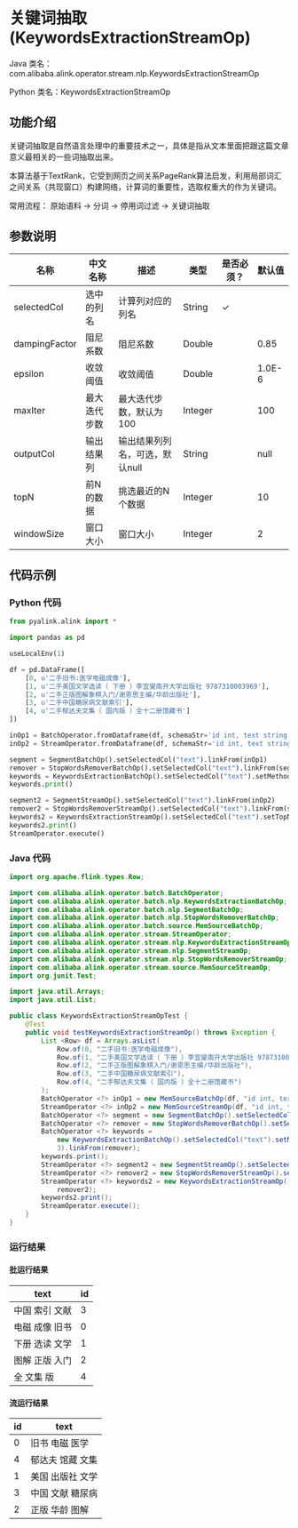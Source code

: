 # 关键词抽取 (KeywordsExtractionStreamOp)
Java 类名：com.alibaba.alink.operator.stream.nlp.KeywordsExtractionStreamOp

Python 类名：KeywordsExtractionStreamOp


## 功能介绍

关键词抽取是自然语言处理中的重要技术之一，具体是指从文本里面把跟这篇文章意义最相关的一些词抽取出来。

本算法基于TextRank，它受到网页之间关系PageRank算法启发，利用局部词汇之间关系（共现窗口）构建网络，计算词的重要性，选取权重大的作为关键词。

常用流程： 原始语料 → 分词 → 停用词过滤 → 关键词抽取


## 参数说明

| 名称 | 中文名称 | 描述 | 类型 | 是否必须？ | 默认值 |
| --- | --- | --- | --- | --- | --- |
| selectedCol | 选中的列名 | 计算列对应的列名 | String | ✓ |  |
| dampingFactor | 阻尼系数 | 阻尼系数 | Double |  | 0.85 |
| epsilon | 收敛阈值 | 收敛阈值 | Double |  | 1.0E-6 |
| maxIter | 最大迭代步数 | 最大迭代步数，默认为 100 | Integer |  | 100 |
| outputCol | 输出结果列 | 输出结果列列名，可选，默认null | String |  | null |
| topN | 前N的数据 | 挑选最近的N个数据 | Integer |  | 10 |
| windowSize | 窗口大小 | 窗口大小 | Integer |  | 2 |




## 代码示例
### Python 代码
```python
from pyalink.alink import *

import pandas as pd

useLocalEnv(1)

df = pd.DataFrame([
    [0, u'二手旧书:医学电磁成像'],
    [1, u'二手美国文学选读（ 下册 ）李宜燮南开大学出版社 9787310003969'],
    [2, u'二手正版图解象棋入门/谢恩思主编/华龄出版社'],
    [3, u'二手中国糖尿病文献索引'],
    [4, u'二手郁达夫文集（ 国内版 ）全十二册馆藏书']
])

inOp1 = BatchOperator.fromDataframe(df, schemaStr='id int, text string')
inOp2 = StreamOperator.fromDataframe(df, schemaStr='id int, text string')

segment = SegmentBatchOp().setSelectedCol("text").linkFrom(inOp1)
remover = StopWordsRemoverBatchOp().setSelectedCol("text").linkFrom(segment)
keywords = KeywordsExtractionBatchOp().setSelectedCol("text").setMethod("TF_IDF").setTopN(3).linkFrom(remover)
keywords.print()

segment2 = SegmentStreamOp().setSelectedCol("text").linkFrom(inOp2)
remover2 = StopWordsRemoverStreamOp().setSelectedCol("text").linkFrom(segment2)
keywords2 = KeywordsExtractionStreamOp().setSelectedCol("text").setTopN(3).linkFrom(remover2)
keywords2.print()
StreamOperator.execute()
```
### Java 代码
```java
import org.apache.flink.types.Row;

import com.alibaba.alink.operator.batch.BatchOperator;
import com.alibaba.alink.operator.batch.nlp.KeywordsExtractionBatchOp;
import com.alibaba.alink.operator.batch.nlp.SegmentBatchOp;
import com.alibaba.alink.operator.batch.nlp.StopWordsRemoverBatchOp;
import com.alibaba.alink.operator.batch.source.MemSourceBatchOp;
import com.alibaba.alink.operator.stream.StreamOperator;
import com.alibaba.alink.operator.stream.nlp.KeywordsExtractionStreamOp;
import com.alibaba.alink.operator.stream.nlp.SegmentStreamOp;
import com.alibaba.alink.operator.stream.nlp.StopWordsRemoverStreamOp;
import com.alibaba.alink.operator.stream.source.MemSourceStreamOp;
import org.junit.Test;

import java.util.Arrays;
import java.util.List;

public class KeywordsExtractionStreamOpTest {
	@Test
	public void testKeywordsExtractionStreamOp() throws Exception {
		List <Row> df = Arrays.asList(
			Row.of(0, "二手旧书:医学电磁成像"),
			Row.of(1, "二手美国文学选读（ 下册 ）李宜燮南开大学出版社 9787310003969"),
			Row.of(2, "二手正版图解象棋入门/谢恩思主编/华龄出版社"),
			Row.of(3, "二手中国糖尿病文献索引"),
			Row.of(4, "二手郁达夫文集（ 国内版 ）全十二册馆藏书")
		);
		BatchOperator <?> inOp1 = new MemSourceBatchOp(df, "id int, text string");
		StreamOperator <?> inOp2 = new MemSourceStreamOp(df, "id int, text string");
		BatchOperator <?> segment = new SegmentBatchOp().setSelectedCol("text").linkFrom(inOp1);
		BatchOperator <?> remover = new StopWordsRemoverBatchOp().setSelectedCol("text").linkFrom(segment);
		BatchOperator <?> keywords =
			new KeywordsExtractionBatchOp().setSelectedCol("text").setMethod("TF_IDF").setTopN(
			3).linkFrom(remover);
		keywords.print();
		StreamOperator <?> segment2 = new SegmentStreamOp().setSelectedCol("text").linkFrom(inOp2);
		StreamOperator <?> remover2 = new StopWordsRemoverStreamOp().setSelectedCol("text").linkFrom(segment2);
		StreamOperator <?> keywords2 = new KeywordsExtractionStreamOp().setSelectedCol("text").setTopN(3).linkFrom(
			remover2);
		keywords2.print();
		StreamOperator.execute();
	}
}
```

### 运行结果
#### 批运行结果
text|id
----|---
中国 索引 文献|3
电磁 成像 旧书|0
下册 选读 文学|1
图解 正版 入门|2
全 文集 版|4

#### 流运行结果
id|text
---|----
0|旧书 电磁 医学
4|郁达夫 馆藏 文集
1|美国 出版社 文学
3|中国 文献 糖尿病
2|正版 华龄 图解
